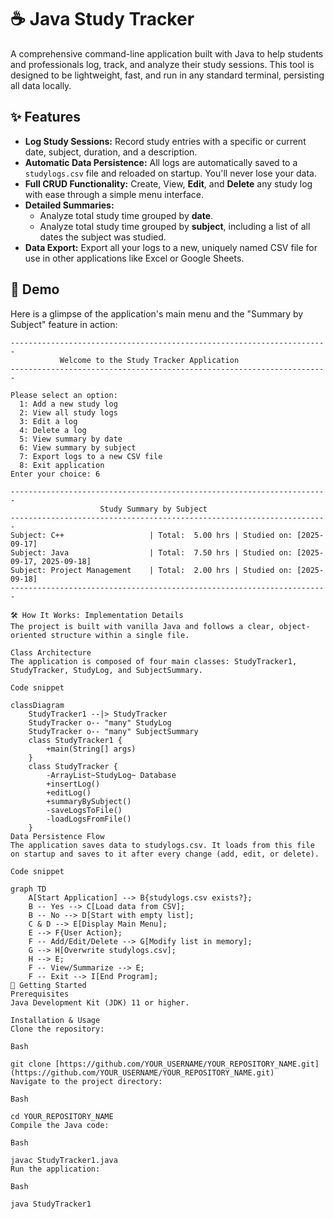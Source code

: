 # ☕ Java Study Tracker

A comprehensive command-line application built with Java to help students and professionals log, track, and analyze their study sessions. This tool is designed to be lightweight, fast, and run in any standard terminal, persisting all data locally.

## ✨ Features

* **Log Study Sessions:** Record study entries with a specific or current date, subject, duration, and a description.
* **Automatic Data Persistence:** All logs are automatically saved to a `studylogs.csv` file and reloaded on startup. You'll never lose your data.
* **Full CRUD Functionality:** Create, View, **Edit**, and **Delete** any study log with ease through a simple menu interface.
* **Detailed Summaries:**
    * Analyze total study time grouped by **date**.
    * Analyze total study time grouped by **subject**, including a list of all dates the subject was studied.
* **Data Export:** Export all your logs to a new, uniquely named CSV file for use in other applications like Excel or Google Sheets.

## 📸 Demo

Here is a glimpse of the application's main menu and the "Summary by Subject" feature in action:

```plaintext
-----------------------------------------------------------------------
           Welcome to the Study Tracker Application          
-----------------------------------------------------------------------

Please select an option:
  1: Add a new study log
  2: View all study logs
  3: Edit a log
  4: Delete a log
  5: View summary by date
  6: View summary by subject
  7: Export logs to a new CSV file
  8: Exit application
Enter your choice: 6

-----------------------------------------------------------------------
                    Study Summary by Subject                   
-----------------------------------------------------------------------
Subject: C++                   | Total:  5.00 hrs | Studied on: [2025-09-17]
Subject: Java                  | Total:  7.50 hrs | Studied on: [2025-09-17, 2025-09-18]
Subject: Project Management    | Total:  2.00 hrs | Studied on: [2025-09-18]
-----------------------------------------------------------------------

🛠️ How It Works: Implementation Details
The project is built with vanilla Java and follows a clear, object-oriented structure within a single file.

Class Architecture
The application is composed of four main classes: StudyTracker1, StudyTracker, StudyLog, and SubjectSummary.

Code snippet

classDiagram
    StudyTracker1 --|> StudyTracker
    StudyTracker o-- "many" StudyLog
    StudyTracker o-- "many" SubjectSummary
    class StudyTracker1 {
        +main(String[] args)
    }
    class StudyTracker {
        -ArrayList~StudyLog~ Database
        +insertLog()
        +editLog()
        +summaryBySubject()
        -saveLogsToFile()
        -loadLogsFromFile()
    }
Data Persistence Flow
The application saves data to studylogs.csv. It loads from this file on startup and saves to it after every change (add, edit, or delete).

Code snippet

graph TD
    A[Start Application] --> B{studylogs.csv exists?};
    B -- Yes --> C[Load data from CSV];
    B -- No --> D[Start with empty list];
    C & D --> E[Display Main Menu];
    E --> F{User Action};
    F -- Add/Edit/Delete --> G[Modify list in memory];
    G --> H[Overwrite studylogs.csv];
    H --> E;
    F -- View/Summarize --> E;
    F -- Exit --> I[End Program];
🚀 Getting Started
Prerequisites
Java Development Kit (JDK) 11 or higher.

Installation & Usage
Clone the repository:

Bash

git clone [https://github.com/YOUR_USERNAME/YOUR_REPOSITORY_NAME.git](https://github.com/YOUR_USERNAME/YOUR_REPOSITORY_NAME.git)
Navigate to the project directory:

Bash

cd YOUR_REPOSITORY_NAME
Compile the Java code:

Bash

javac StudyTracker1.java
Run the application:

Bash

java StudyTracker1
